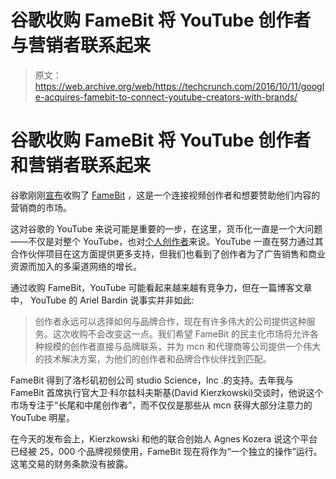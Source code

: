 # 谷歌收购 FameBit 将 YouTube 创作者与营销者联系起来

> 原文：<https://web.archive.org/web/https://techcrunch.com/2016/10/11/google-acquires-famebit-to-connect-youtube-creators-with-brands/>

# 谷歌收购 FameBit 将 YouTube 创作者和营销者联系起来

谷歌刚刚[宣布](https://web.archive.org/web/20230406150509/https://youtube.googleblog.com/2016/10/helping-creators-connect-with-brands.html)收购了 [FameBit](https://web.archive.org/web/20230406150509/https://famebit.com/) ，这是一个连接视频创作者和想要赞助他们内容的营销商的市场。

这对谷歌的 YouTube 来说可能是重要的一步，在这里，货币化一直是一个大问题——不仅是对整个 YouTube，也对[个人创作者](https://web.archive.org/web/20230406150509/http://fusion.net/story/244545/famous-and-broke-on-youtube-instagram-social-media/)来说。YouTube 一直在努力通过其合作伙伴项目在这方面提供更多支持，但我们也看到了创作者为了广告销售和商业资源而加入的多渠道网络的增长。

通过收购 FameBit，YouTube 可能看起来越来越有竞争力，但在一篇博客文章中， YouTube 的 Ariel Bardin 说事实并非如此:

> 创作者永远可以选择如何与品牌合作，现在有许多伟大的公司提供这种服务。这次收购不会改变这一点。我们希望 FameBit 的民主化市场将允许各种规模的创作者直接与品牌联系，并为 mcn 和代理商等公司提供一个伟大的技术解决方案，为他们的创作者和品牌合作伙伴找到匹配。

FameBit 得到了洛杉矶初创公司 studio Science，Inc .的支持。去年我与 FameBit 首席执行官大卫·科尔兹科夫斯基(David Kierzkowski)交谈时，他说这个市场专注于“长尾和中尾创作者”，而不仅仅是那些从 mcn 获得大部分注意力的 YouTube 明星。

在今天的发布会上，Kierzkowski 和他的联合创始人 Agnes Kozera 说这个平台已经被 25，000 个品牌视频使用，FameBit 现在将作为“一个独立的操作”运行。这笔交易的财务条款没有披露。